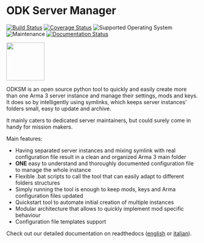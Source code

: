 # ODK Server Manager
[![Build Status](https://travis-ci.com/CarloDePieri/odk_servermanager.svg?branch=master)](https://travis-ci.com/CarloDePieri/odk_servermanager)
[![Coverage Status](https://coveralls.io/repos/github/CarloDePieri/odk_servermanager/badge.svg?branch=master)](https://coveralls.io/github/CarloDePieri/odk_servermanager?branch=master)
![Supported Operating System](https://img.shields.io/badge/os-Windows-blue)
![Maintenance](https://img.shields.io/maintenance/yes/2020)
[![Documentation Status](https://readthedocs.org/projects/odksm/badge/?version=latest)](https://odksm.readthedocs.io/en/latest/?badge=latest)

[<img src="https://www.odkclan.it/img/ODK-logo.jpg" height="100">](https://www.odkclan.it/)

ODKSM is an open source python tool to quickly and easily create more than one Arma 3 server instance and manage their
settings, mods and keys. It does so by intelligently using symlinks, which keeps server instances' folders small, easy
to update and archive.

It mainly caters to dedicated server maintainers, but could surely come in handy for mission makers.

Main features:

* Having separated server instances and mixing symlink with real configuration file result in a clean and organized Arma 3 main folder
* **ONE** easy to understand and thoroughly documented configuration file to manage the whole instance
* Flexible .bat scripts to call the tool that can easily adapt to different folders structures
* Simply running the tool is enough to keep mods, keys and Arma configuration files updated
* Quickstart tool to automate initial creation of multiple instances
* Modular architecture that allows to quickly implement mod specific behaviour
* Configuration file templates support

Check out our detailed documentation on readthedocs ([english](https://odksm.readthedocs.io/en/latest/) or [italian](https://odksm.readthedocs.io/it/latest/)).